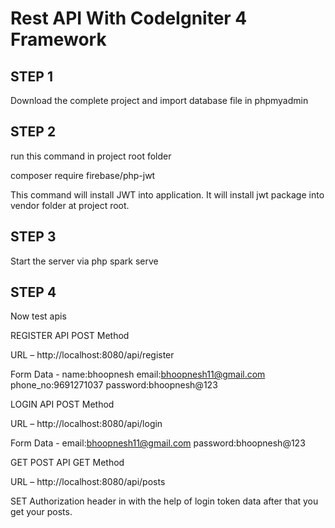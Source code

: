 # Rest API With CodeIgniter 4 Framework

## STEP 1
Download the complete project and import database file in phpmyadmin

## STEP 2
run this command in project root folder 

composer require firebase/php-jwt

This command will install JWT into application. It will install jwt package into vendor folder at project root.

## STEP 3
Start the server via 
php spark serve

## STEP 4
Now test apis

REGISTER API POST Method

URL – http://localhost:8080/api/register

Form Data -
name:bhoopnesh
email:bhoopnesh11@gmail.com
phone_no:9691271037
password:bhoopnesh@123

LOGIN API POST Method

URL – http://localhost:8080/api/login

Form Data -
email:bhoopnesh11@gmail.com
password:bhoopnesh@123

GET POST API GET Method

URL – http://localhost:8080/api/posts

SET Authorization header in with the help of login token data after that you get your posts.

